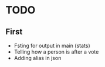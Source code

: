 # TODO

## First
* Fsting for output in main (stats)
* Telling how a person is after a vote
* Adding alias in json

